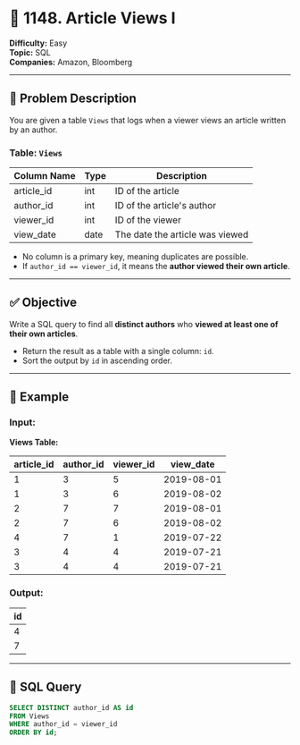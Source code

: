 # 📰 1148. Article Views I

**Difficulty:** Easy  
**Topic:** SQL  
**Companies:** Amazon, Bloomberg  

---

## 🧾 Problem Description

You are given a table `Views` that logs when a viewer views an article written by an author.

### Table: `Views`

| Column Name | Type | Description                        |
|-------------|------|------------------------------------|
| article_id  | int  | ID of the article                  |
| author_id   | int  | ID of the article's author         |
| viewer_id   | int  | ID of the viewer                   |
| view_date   | date | The date the article was viewed    |

- No column is a primary key, meaning duplicates are possible.
- If `author_id == viewer_id`, it means the **author viewed their own article**.

---

## ✅ Objective

Write a SQL query to find all **distinct authors** who **viewed at least one of their own articles**.

- Return the result as a table with a single column: `id`.
- Sort the output by `id` in ascending order.

---

## 🧪 Example

### Input:

**Views Table:**

| article_id | author_id | viewer_id | view_date  |
|------------|-----------|-----------|------------|
| 1          | 3         | 5         | 2019-08-01 |
| 1          | 3         | 6         | 2019-08-02 |
| 2          | 7         | 7         | 2019-08-01 |
| 2          | 7         | 6         | 2019-08-02 |
| 4          | 7         | 1         | 2019-07-22 |
| 3          | 4         | 4         | 2019-07-21 |
| 3          | 4         | 4         | 2019-07-21 |

### Output:

| id |
|----|
| 4  |
| 7  |

---

## 🧠 SQL Query

```sql
SELECT DISTINCT author_id AS id
FROM Views
WHERE author_id = viewer_id
ORDER BY id;
